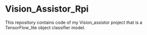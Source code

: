 # Vision_Assistor_Rpi
This repository contains code of my Vision_assistor project that is a TensorFlow_lite object classifier model.  
